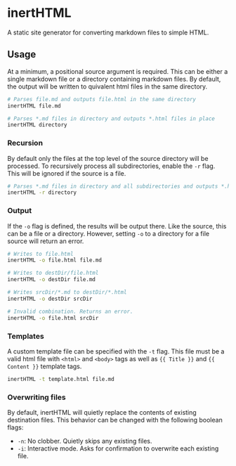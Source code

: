 # inertHTML
A static site generator for converting markdown files to simple HTML.

## Usage

At a minimum, a positional source argument is required.
This can be either a single markdown file or a directory containing markdown files.
By default, the output will be written to quivalent html files in the same directory.

```sh
# Parses file.md and outputs file.html in the same directory
inertHTML file.md

# Parses *.md files in directory and outputs *.html files in place
inertHTML directory
```

### Recursion

By default only the files at the top level of the source directory will be processed.
To recursively process all subdirectories, enable the `-r` flag.
This will be ignored if the source is a file.

```sh
# Parses *.md files in directory and all subdirectories and outputs *.html files in place
inertHTML -r directory
```


### Output

If the `-o` flag is defined, the results will be output there.
Like the source, this can be a file or a directory.
However, setting `-o` to a directory for a file source will return an error.

```sh
# Writes to file.html
inertHTML -o file.html file.md

# Writes to destDir/file.html
inertHTML -o destDir file.md

# Writes srcDir/*.md to destDir/*.html
inertHTML -o destDir srcDir

# Invalid combination. Returns an error.
inertHTML -o file.html srcDir
```

### Templates

A custom template file can be specified with the `-t` flag.
This file must be a valid html file with `<html>` and `<body>` tags
as well as `{{ Title }}` and `{{ Content }}` template tags.

```sh
inertHTML -t template.html file.md
```

### Overwriting files

By default, inertHTML will quietly replace the contents of existing destination files.
This behavior can be changed with the following boolean flags:

* `-n`: No clobber. Quietly skips any existing files. 
* `-i`: Interactive mode. Asks for confirmation to overwrite each existing file.

